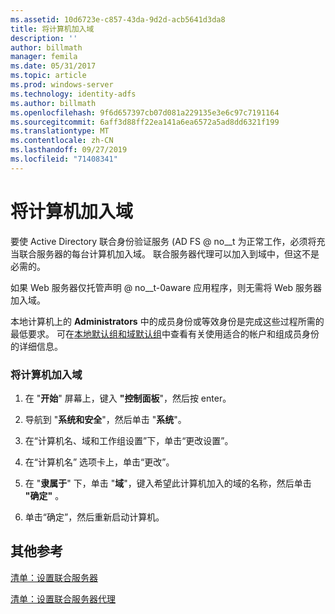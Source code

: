```yaml
---
ms.assetid: 10d6723e-c857-43da-9d2d-acb5641d3da8
title: 将计算机加入域
description: ''
author: billmath
manager: femila
ms.date: 05/31/2017
ms.topic: article
ms.prod: windows-server
ms.technology: identity-adfs
ms.author: billmath
ms.openlocfilehash: 9f6d657397cb07d081a229135e3e6c97c7191164
ms.sourcegitcommit: 6aff3d88ff22ea141a6ea6572a5ad8dd6321f199
ms.translationtype: MT
ms.contentlocale: zh-CN
ms.lasthandoff: 09/27/2019
ms.locfileid: "71408341"
---
```

# <a name="join-a-computer-to-a-domain"></a>将计算机加入域

要使 Active Directory 联合身份验证服务 \(AD FS @ no__t 为正常工作，必须将充当联合服务器的每台计算机加入域。 联合服务器代理可以加入到域中，但这不是必需的。  
  
如果 Web 服务器仅托管声明 @ no__t-0aware 应用程序，则无需将 Web 服务器加入域。  
  
本地计算机上的 **Administrators** 中的成员身份或等效身份是完成这些过程所需的最低要求。  可在[本地默认组和域默认组](https://go.microsoft.com/fwlink/?LinkId=83477)中查看有关使用适合的帐户和组成员身份的详细信息。   
  
### <a name="to-join-a-computer-to-a-domain"></a>将计算机加入域  
  
1.  在 "**开始**" 屏幕上，键入 **"控制面板**"，然后按 enter。  
  
2.  导航到 "**系统和安全**"，然后单击 "**系统**"。  
  
3.  在“计算机名、域和工作组设置”下，单击“更改设置”。  
  
4.  在“计算机名” 选项卡上，单击“更改”。  
  
5.  在 "**隶属于**" 下，单击 "**域**"，键入希望此计算机加入的域的名称，然后单击 **"确定"** 。  
  
6.  单击“确定”，然后重新启动计算机。  
  
## <a name="additional-references"></a>其他参考  
[清单：设置联合服务器](Checklist--Setting-Up-a-Federation-Server.md)  
  
[清单：设置联合服务器代理](Checklist--Setting-Up-a-Federation-Server-Proxy.md)  
  

